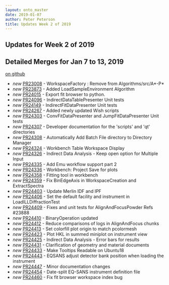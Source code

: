 ```yaml
---
layout: onto_master
date: 2019-01-07
author: Peter Peterson
title: Updates Week 2 of 2019
---
```

Updates for Week 2 of 2019
--------------------------

Detailed Merges for Jan 7 to 13, 2019
-------------------------------------
[on github](https://github.com/mantidproject/mantid/pulls?q=is%3Apr+merged%3A2019-01-08..2019-01-13)

* *new* [PR23008](https://github.com/mantidproject/mantid/pull/23008) - WorkspaceFactory : Remove from Algorithms/src/A*-P*
* *new* [PR23873](https://github.com/mantidproject/mantid/pull/23873) - Added LoadSampleEnvironment Algorithm
* *new* [PR24015](https://github.com/mantidproject/mantid/pull/24015) - Export fit browser to python.
* *new* [PR24096](https://github.com/mantidproject/mantid/pull/24096) - IndirectDataTablePresenter Unit tests
* *new* [PR24149](https://github.com/mantidproject/mantid/pull/24149) - IndirectFitDataPresenter Unit tests
* *new* [PR24267](https://github.com/mantidproject/mantid/pull/24267) - Added newly updated Wish scripts
* *new* [PR24303](https://github.com/mantidproject/mantid/pull/24303) - ConvFitDataPresenter and JumpFitDataPresenter Unit tests
* *new* [PR24307](https://github.com/mantidproject/mantid/pull/24307) - Developer documentation for the 'scripts' and 'qt' directories
* *new* [PR24308](https://github.com/mantidproject/mantid/pull/24308) - Automatically Add Batch File directory to Directory Manager
* *new* [PR24324](https://github.com/mantidproject/mantid/pull/24324) - Workbench Table Workspace Display
* *new* [PR24326](https://github.com/mantidproject/mantid/pull/24326) - Indirect Data Analysis - Keep open option for Multiple Input
* *new* [PR24335](https://github.com/mantidproject/mantid/pull/24335) - Add Emu workflow support part 2
* *new* [PR24336](https://github.com/mantidproject/mantid/pull/24336) - Workbench: Project Save for plots
* *new* [PR24358](https://github.com/mantidproject/mantid/pull/24358) - Fitting tool in workbench
* *new* [PR24359](https://github.com/mantidproject/mantid/pull/24359) - Fix BinEdgeAxis in WorkspaceCreation and ExtractSpectra
* *new* [PR24403](https://github.com/mantidproject/mantid/pull/24403) - Update Merlin IDF and IPF
* *new* [PR24406](https://github.com/mantidproject/mantid/pull/24406) - Set the default facility and instrument in LoadILLDiffractionTest
* *new* [PR24409](https://github.com/mantidproject/mantid/pull/24409) - Fixes and unit tests for AlignAndFocusPowder Refs #23888
* *new* [PR24410](https://github.com/mantidproject/mantid/pull/24410) - BinaryOperation updated
* *new* [PR24412](https://github.com/mantidproject/mantid/pull/24412) - Reduce comparisons of logs in AlignAndFocus chunks
* *new* [PR24413](https://github.com/mantidproject/mantid/pull/24413) - Set colorfill plot origin to match pcolormesh
* *new* [PR24423](https://github.com/mantidproject/mantid/pull/24423) - Plot HKL in summed miniplot on instrument view
* *new* [PR24425](https://github.com/mantidproject/mantid/pull/24425) - Indirect Data Analysis - Error bars for results
* *new* [PR24431](https://github.com/mantidproject/mantid/pull/24431) - Clarification of geometry and material documents
* *new* [PR24433](https://github.com/mantidproject/mantid/pull/24433) - Make Tooltips Readable on Ubuntu18
* *new* [PR24443](https://github.com/mantidproject/mantid/pull/24443) - EQSANS adjust detector bank position when loading the instrument
* *new* [PR24447](https://github.com/mantidproject/mantid/pull/24447) - Minor documentation changes
* *new* [PR24454](https://github.com/mantidproject/mantid/pull/24454) - Date-split EQ-SANS instrument definition file
* *new* [PR24460](https://github.com/mantidproject/mantid/pull/24460) - Fix fit browser workspace index bug
